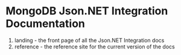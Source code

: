 # MongoDB Json.NET Integration Documentation

 1. landing - the front page of all the Json.NET Integration docs
 2. reference - the reference site for the current version of the docs
